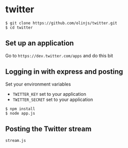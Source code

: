 # twitter

```
$ git clone https://github.com/olinjs/twitter.git
$ cd twitter
```

## Set up an application

Go to `https://dev.twitter.com/apps` and do this bit

## Logging in with express and posting

Set your environment variables

* `TWITTER_KEY` set to your application
* `TWITTER_SECRET` set to your application

```
$ npm install
$ node app.js
```

## Posting the Twitter stream

`stream.js`
